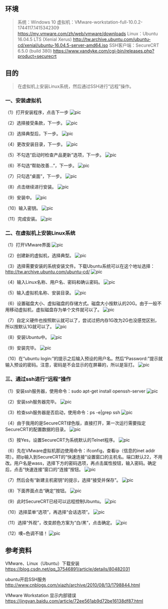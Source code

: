 ## 环境
> 系统：Windows 10
> 虚拟机：VMware-workstation-full-10.0.2-1744117.1415342309
> https://my.vmware.com/zh/web/vmware/downloads
> Linux：Ubuntu 16.04.5 LTS (Xenial Xerus)
> http://tw.archive.ubuntu.com/ubuntu-cd/xenial/ubuntu-16.04.5-server-amd64.iso
> SSH客户端：SecureCRT 6.5.0 (build 380)
> https://www.vandyke.com/cgi-bin/releases.php?product=securecrt

## 目的
> 在虚拟机上安装Linux系统，然后通过SSH进行“远程”操作。



### 一、安装虚拟机
（1）打开安装程序，点击下一步
 ![pic](.\pic\101.png)

（2）选择接受条款，下一步。
 ![pic](.\pic\102.png)

（3）选择典型后，下一步。
 ![pic](.\pic\103.png)

（4）更改安装目录，下一步。
 ![pic](.\pic\104.png)

（5）不勾选“启动时检查产品更新”选项，下一步。
 ![pic](.\pic\105.png)

（6）不勾选“帮助改善...”，下一步。
 ![pic](.\pic\106.png)

（7）只勾选“桌面”，下一步。
 ![pic](.\pic\107.png)

（8）点击继续进行安装。
 ![pic](.\pic\108.png)

（9）安装中。
 ![pic](.\pic\109.png)

（10）输入密钥。
 ![pic](.\pic\110.png)

（11）完成安装。
 ![pic](.\pic\111.png)



### 二、在虚拟机上安装Linux系统
（1）打开VMware界面
 ![pic](.\pic\201.png)

（2）创建新的虚拟机，选择典型。
 ![pic](.\pic\202.png)

（3）选择需要安装的系统安装文件。下载Ubuntu系统可以在这个地址选择：http://tw.archive.ubuntu.com/ubuntu-cd/
 ![pic](.\pic\203.png)

（4）输入Linux名称、用户名、密码和确认密码。
 ![pic](.\pic\204.png)

（5）输入虚拟机名称、安装目录。
 ![pic](.\pic\205.png)

（6）设置磁盘大小、虚拟磁盘的存储方式。磁盘大小按默认的20G。由于一般不用移动虚拟机，虚拟磁盘存为单个文件就可以了。
 ![pic](.\pic\206.png)

（7）自定义硬件也按照默认就可以了，尝试过把内存1G改为2G也没感觉区别，所以按默认1G就可以了。
 ![pic](.\pic\207.png)

（8）安装Ubuntu中。
 ![pic](.\pic\208.png)

（9）安装完毕。
 ![pic](.\pic\209.png)

（10）在“ubuntu login:”的提示之后输入预设的用户名。然后“Password:”提示就输入预设的密码。注意，密码是不会显示的在屏幕的，所以是盲打。
 ![pic](.\pic\210.png)



### 三、通过ssh进行“远程”操作
（1）安装ssh服务器，使用命令：sudo apt-get install openssh-server
 ![pic](.\pic\301.png)

（2）安装ssh服务器完毕。
 ![pic](.\pic\302.png)

（3）检查ssh服务器是否启动，使用命令：ps  -e|grep ssh
 ![pic](.\pic\303.png)

（4）由于我用的是SecureCRT绿色版，直接打开，第一次运行需要指定SecureCRT的配置数据的目录。
 ![pic](.\pic\304.png)

（5）按Yes，设置SecureCRT为系统默认的Telnet程序。
 ![pic](.\pic\305.png)

（6）先在VMware虚拟机那边使用命令：ifconfig，查看ip（信息的inet addr项）。把ip输入到SecureCRT的“快速连接”设置窗口的主机名。端口默认22，不用改。用户名是wass，选择下方的密码选项，再点击属性按钮，输入密码。确定后，点击“快速连接”窗口的“连接”按钮。
 ![pic](.\pic\306.png)

（7）然后会有“新建主机密钥”的提示，选择“接受并保存”。
 ![pic](.\pic\307.png)

（8）下面界面点击“确定”按钮。
 ![pic](.\pic\308.png)

（9）此时SecureCRT已经可以远程控制Ubuntu。
 ![pic](.\pic\309.png)

（10）选择菜单“选项”，再选择“会话选项”。
 ![pic](.\pic\310.png)

（11）选择“外观”，改变颜色方案为“白/黑”，点击确定。
 ![pic](.\pic\311.png)

（12）噢~色调不错！
 ![pic](.\pic\312.png)



## 参考资料
VMware、Linux（Ubuntu）下载安装
https://blog.csdn.net/qq_37546891/article/details/80482031

ubuntu开启SSH服务
http://www.cnblogs.com/xiazh/archive/2010/08/13/1798844.html

VMware Workstation 显示内部错误
https://jingyan.baidu.com/article/72ee561ab9d72be16138df87.html
